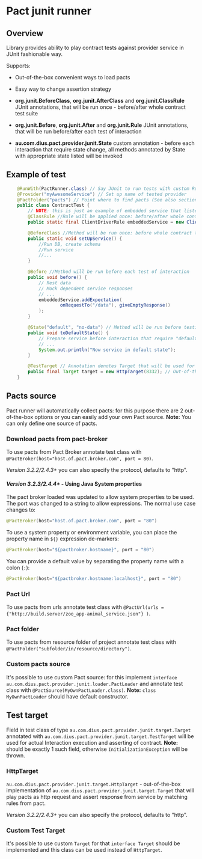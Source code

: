 # Pact junit runner

## Overview
Library provides ability to play contract tests against provider service in JUnit fashionable way.

Supports:

- Out-of-the-box convenient ways to load pacts

- Easy way to change assertion strategy

- **org.junit.BeforeClass**, **org.junit.AfterClass** and **org.junit.ClassRule** JUnit annotations, that will be run once - before/after whole contract test suite

- **org.junit.Before**, **org.junit.After** and **org.junit.Rule** JUnit annotations, that will be run before/after each test of interaction

- **au.com.dius.pact.provider.junit.State** custom annotation - before each interaction that require state change, all methods annotated by State with appropriate state listed will be invoked

## Example of test

```java
    @RunWith(PactRunner.class) // Say JUnit to run tests with custom Runner
    @Provider("myAwesomeService") // Set up name of tested provider
    @PactFolder("pacts") // Point where to find pacts (See also section Pacts source in documentation)
    public class ContractTest {
        // NOTE: this is just an example of embedded service that listens to requests, you should start here real service
        @ClassRule //Rule will be applied once: before/after whole contract test suite
        public static final ClientDriverRule embeddedService = new ClientDriverRule(8332);

        @BeforeClass //Method will be run once: before whole contract test suite
        public static void setUpService() {
            //Run DB, create schema
            //Run service
            //...
        }

        @Before //Method will be run before each test of interaction
        public void before() {
            // Rest data
            // Mock dependent service responses
            // ...
            embeddedService.addExpectation(
                    onRequestTo("/data"), giveEmptyResponse()
            );
        }

        @State("default", "no-data") // Method will be run before testing interactions that require "default" or "no-data" state
        public void toDefaultState() {
            // Prepare service before interaction that require "default" state
            // ...
            System.out.println("Now service in default state");
        }

        @TestTarget // Annotation denotes Target that will be used for tests
        public final Target target = new HttpTarget(8332); // Out-of-the-box implementation of Target (for more information take a look at Test Target section)
    }
```

## Pacts source

Pact runner will automatically collect pacts: for this purpose there are 2 out-of-the-box options or you can easily
add your own Pact source. **Note:** You can only define one source of pacts.

### Download pacts from pact-broker

To use pacts from Pact Broker annotate test class with `@PactBroker(host="host.of.pact.broker.com", port = 80)`.

_Version 3.2.2/2.4.3+_ you can also specify the protocol, defaults to "http".

#### _Version 3.2.3/2.4.4+_ - Using Java System properties

The pact broker loaded was updated to allow system properties to be used. The port was changed to a string to allow expressions.
The normal use case changes to:

```java
@PactBroker(host="host.of.pact.broker.com", port = "80")
```

To use a system property or environment variable, you can place the property name in `${}` expression de-markers:

```java
@PactBroker(host="${pactbroker.hostname}", port = "80")
```

You can provide a default value by separating the property name with a colon (`:`):

```java
@PactBroker(host="${pactbroker.hostname:localhost}", port = "80")
```

### Pact Url

To use pacts from urls annotate test class with `@PactUrl(urls = {"http://build.server/zoo_app-animal_service.json"} )`.

### Pact folder

To use pacts from resource folder of project annotate test class with `@PactFolder("subfolder/in/resource/directory")`.

### Custom pacts source

It's possible to use custom Pact source: for this implement `interface au.com.dius.pact.provider.junit.loader.PactLoader` and annotate test class with `@PactSource(MyOwnPactLoader.class)`. **Note:** `class MyOwnPactLoader` should have default constructor.

## Test target

Field in test class of type `au.com.dius.pact.provider.junit.target.Target` annotated with `au.com.dius.pact.provider.junit.target.TestTarget` will be used for actual Interaction execution and asserting of contract. **Note:** should be exactly 1 such field, otherwise `InitializationException` will be thrown.

### HttpTarget

`au.com.dius.pact.provider.junit.target.HttpTarget` - out-of-the-box implementation of `au.com.dius.pact.provider.junit.target.Target` that will play pacts as http request and assert response from service by matching rules from pact.

_Version 3.2.2/2.4.3+_ you can also specify the protocol, defaults to "http".

### Custom Test Target

It's possible to use custom `Target` for that `interface Target` should be implemented and this class can be used instead of `HttpTarget`.
